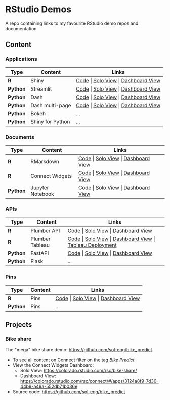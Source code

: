 # RStudio Demos

A repo containing links to my favourite RStudio demo repos and documentation

## Content

### Applications

| Type       | Content          | Links                                                             |
| ---------- | ---------------- | ----------------------------------------------------------------- |
| **R**      | Shiny            | [Code][app-1a] \| [Solo View][app-1b] \| [Dashboard View][app-1c] |
| **Python** | Streamlit        | [Code][app-2a] \| [Solo View][app-2b] \| [Dashboard View][app-2c] |
| **Python** | Dash             | [Code][app-3a] \| [Solo View][app-3b] \| [Dashboard View][app-3c] |
| **Python** | Dash multi-page  | [Code][app-4a] \| [Solo View][app-4b] \| [Dashboard View][app-4c] |
| **Python** | Bokeh            | ...                                                               |
| **Python** | Shiny for Python | ...                                                               |

<!-- Shiny ✅ --> 
[app-1a]: ./applications/shiny-penguins/         
[app-1b]: https://colorado.rstudio.com/rsc/demo-shiny-penguins/
[app-1c]: https://colorado.rstudio.com/rsc/connect/#/apps/03953aef-f4f7-4de6-8de0-828e1cb64f8f
<!-- Streamlit ✅ -->
[app-2a]: ./applications/streamlit-penguins/
[app-2b]: https://colorado.rstudio.com/rsc/demo-streamlit-penguins/
[app-2c]: https://colorado.rstudio.com/rsc/connect/#/apps/e33879ca-e251-49fa-b9bf-a56db9997048
<!-- Dash single page ✅ -->
[app-3a]: ./applications/dash-penguins/
[app-3b]: https://colorado.rstudio.com/rsc/demo-dash-penguins/
[app-3c]: https://colorado.rstudio.com/rsc/connect/#/apps/
<!-- Dash multi-page -->
[app-4a]: ./applications/dash-multi-page-penguins/
[app-4b]: https://colorado.rstudio.com/rsc/demo-dash-multi-page-penguins/
[app-4c]: https://colorado.rstudio.com/rsc/connect/#/apps/50848991-39ad-4439-b452-2679e60a5968

### Documents

| Type       | Content          | Links                                                             |
| ---------- | ---------------- | ----------------------------------------------------------------- |
| **R**      | RMarkdown        | [Code][doc-1a] \| [Solo View][doc-1b] \| [Dashboard View][doc-1c] |
| **R**      | Connect Widgets  | [Code][doc-2a] \| [Solo View][doc-2b] \| [Dashboard View][doc-2c] |
| **Python** | Jupyter Notebook | [Code][doc-3a] \| [Solo View][doc-3b] \| [Dashboard View][doc-3c] |

<!-- RMarkdown -->
[doc-1a]: ./documents/rmd-penguins/        
[doc-1b]: https://colorado.rstudio.com/rsc/demo-rmd-penguins/
[doc-1c]: https://colorado.rstudio.com/rsc/connect/#/apps/42a4c20d-a169-4372-93b8-6436fe732404
<!-- Connect Widgets -->
[doc-2a]: ./documents/connect-widgets-penguins/ 
[doc-2b]: https://colorado.rstudio.com/rsc/demo-connect-widgets-penguins
[doc-2c]: https://colorado.rstudio.com/rsc/connect/#/apps/c21c3d9a-7fc4-4d71-9d77-4dc7400b9c85
<!-- Jupyter Notebook -->
[doc-3a]: ./documents/jupyter-python-penguins/          
[doc-3b]: #
[doc-3c]: #


### APIs

| Type        | Content          | Links                                                                                             |
| ----------- | ---------------- | ------------------------------------------------------------------------------------------------- |
| **R**       | Plumber API      | [Code][api-1a] \| [Solo View][api-1b] \| [Dashboard View][api-1c]                                 |
| **R**       | Plumber Tableau  | [Code][api-2a] \| [Solo View][api-2b] \| [Dashboard View][api-2c] \| [Tableau Deployment][api-2d] |
| **Python**  | FastAPI          | [Code][api-3a] \| [Solo View][api-3b] \| [Dashboard View][api-3c]                                 |
| **Python**  | Flask            | ... |

<!-- Plumber -->
[api-1a]: ./apis/plumber-penguins/
[api-1b]: https://colorado.rstudio.com/rsc/demo-plumber-penguins/
[api-1c]: https://colorado.rstudio.com/rsc/connect/#/apps/a74d4aee-2743-4f3d-9f94-b7307377c99d
<!-- Plumber Tableau -->
[api-2a]: ./apis/plumber-tableau-penguins/
[api-2b]: https://colorado.rstudio.com/rsc/demo-plumber-tableau-penguins
[api-2c]: https://colorado.rstudio.com/rsc/connect/#/apps/6c6dcf75-7c4e-46d1-a60a-d1b9505d211b
[api-2d]: https://us-west-2b.online.tableau.com/#/site/rstudio/workbooks/472632?:origin=card_share_link
<!-- FastAPI -->      
[api-3a]: ./apis/fastapi-penguins/
[api-3b]: https://colorado.rstudio.com/rsc/demo-fastapi-penguins/docs
[api-3c]: https://colorado.rstudio.com/rsc/connect/#/apps/5f13ab91-64b3-4307-b386-400c97867522

### Pins

| Type       | Content          | Links                                                             |
| ---------- | ---------------- | ----------------------------------------------------------------- |
| **R**      | Pins             | [Code][pin-1a] \| [Solo View][pin-1b] \| [Dashboard View][pin-1c] |
| **Python** | Pins             | ...                                                               |

<!-- Pins - R -->
[pin-1a]: #
[pin-1b]: https://colorado.rstudio.com/rsc/demo-pins-penguins-data
[pin-1c]: https://colorado.rstudio.com/rsc/connect/#/apps/f351231a-84bd-4598-b550-f835f76cf2ae

## Projects

### Bike share

The "mega" bike share demo: <https://github.com/sol-eng/bike_predict>. 

- To see all content on Connect filter on the tag *[Bike Predict](https://colorado.rstudio.com/rsc/connect/#/content/listing?filter=min_role:viewer&filter=content_type:all&view_type=expanded&tags=111-tagtree:218)*
- View the Connect Widgets Dashboard:
  - Solo View: <https://colorado.rstudio.com/rsc/bike-share/>
  - Dashboard View: <https://colorado.rstudio.com/rsc/connect/#/apps/3124a8f9-7d30-44b9-a49a-552db71b036e>
- Source code: <https://github.com/sol-eng/bike_predict>
